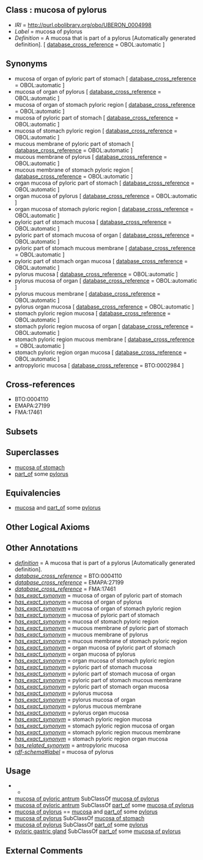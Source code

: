 
## Class : mucosa of pylorus

 * *IRI* = http://purl.obolibrary.org/obo/UBERON_0004998
 * *Label* = mucosa of pylorus
 * *Definition* = A mucosa that is part of a pylorus [Automatically generated definition]. [ [database_cross_reference](../../ef/oboInOwl#hasDbXref.md) = OBOL:automatic ]

## Synonyms

 * mucosa of organ of pyloric part of stomach [ [database_cross_reference](../../ef/oboInOwl#hasDbXref.md) = OBOL:automatic ]
 * mucosa of organ of pylorus [ [database_cross_reference](../../ef/oboInOwl#hasDbXref.md) = OBOL:automatic ]
 * mucosa of organ of stomach pyloric region [ [database_cross_reference](../../ef/oboInOwl#hasDbXref.md) = OBOL:automatic ]
 * mucosa of pyloric part of stomach [ [database_cross_reference](../../ef/oboInOwl#hasDbXref.md) = OBOL:automatic ]
 * mucosa of stomach pyloric region [ [database_cross_reference](../../ef/oboInOwl#hasDbXref.md) = OBOL:automatic ]
 * mucous membrane of pyloric part of stomach [ [database_cross_reference](../../ef/oboInOwl#hasDbXref.md) = OBOL:automatic ]
 * mucous membrane of pylorus [ [database_cross_reference](../../ef/oboInOwl#hasDbXref.md) = OBOL:automatic ]
 * mucous membrane of stomach pyloric region [ [database_cross_reference](../../ef/oboInOwl#hasDbXref.md) = OBOL:automatic ]
 * organ mucosa of pyloric part of stomach [ [database_cross_reference](../../ef/oboInOwl#hasDbXref.md) = OBOL:automatic ]
 * organ mucosa of pylorus [ [database_cross_reference](../../ef/oboInOwl#hasDbXref.md) = OBOL:automatic ]
 * organ mucosa of stomach pyloric region [ [database_cross_reference](../../ef/oboInOwl#hasDbXref.md) = OBOL:automatic ]
 * pyloric part of stomach mucosa [ [database_cross_reference](../../ef/oboInOwl#hasDbXref.md) = OBOL:automatic ]
 * pyloric part of stomach mucosa of organ [ [database_cross_reference](../../ef/oboInOwl#hasDbXref.md) = OBOL:automatic ]
 * pyloric part of stomach mucous membrane [ [database_cross_reference](../../ef/oboInOwl#hasDbXref.md) = OBOL:automatic ]
 * pyloric part of stomach organ mucosa [ [database_cross_reference](../../ef/oboInOwl#hasDbXref.md) = OBOL:automatic ]
 * pylorus mucosa [ [database_cross_reference](../../ef/oboInOwl#hasDbXref.md) = OBOL:automatic ]
 * pylorus mucosa of organ [ [database_cross_reference](../../ef/oboInOwl#hasDbXref.md) = OBOL:automatic ]
 * pylorus mucous membrane [ [database_cross_reference](../../ef/oboInOwl#hasDbXref.md) = OBOL:automatic ]
 * pylorus organ mucosa [ [database_cross_reference](../../ef/oboInOwl#hasDbXref.md) = OBOL:automatic ]
 * stomach pyloric region mucosa [ [database_cross_reference](../../ef/oboInOwl#hasDbXref.md) = OBOL:automatic ]
 * stomach pyloric region mucosa of organ [ [database_cross_reference](../../ef/oboInOwl#hasDbXref.md) = OBOL:automatic ]
 * stomach pyloric region mucous membrane [ [database_cross_reference](../../ef/oboInOwl#hasDbXref.md) = OBOL:automatic ]
 * stomach pyloric region organ mucosa [ [database_cross_reference](../../ef/oboInOwl#hasDbXref.md) = OBOL:automatic ]
 * antropyloric mucosa [ [database_cross_reference](../../ef/oboInOwl#hasDbXref.md) = BTO:0002984 ]

## Cross-references

 * BTO:0004110
 * EMAPA:27199
 * FMA:17461

## Subsets


## Superclasses

 * [mucosa of stomach](../../UBERON/99/UBERON_0001199.md)
 * [part_of](../../BFO/50/BFO_0000050.md) some [pylorus](../../UBERON/66/UBERON_0001166.md)

## Equivalencies

 * [mucosa](../../UBERON/44/UBERON_0000344.md) and [part_of](../../BFO/50/BFO_0000050.md) some [pylorus](../../UBERON/66/UBERON_0001166.md)

## Other Logical Axioms


## Other Annotations

 * *[definition](../../IAO/15/IAO_0000115.md)* = A mucosa that is part of a pylorus [Automatically generated definition].
 * *[database_cross_reference](../../ef/oboInOwl#hasDbXref.md)* = BTO:0004110
 * *[database_cross_reference](../../ef/oboInOwl#hasDbXref.md)* = EMAPA:27199
 * *[database_cross_reference](../../ef/oboInOwl#hasDbXref.md)* = FMA:17461
 * *[has_exact_synonym](../../ym/oboInOwl#hasExactSynonym.md)* = mucosa of organ of pyloric part of stomach
 * *[has_exact_synonym](../../ym/oboInOwl#hasExactSynonym.md)* = mucosa of organ of pylorus
 * *[has_exact_synonym](../../ym/oboInOwl#hasExactSynonym.md)* = mucosa of organ of stomach pyloric region
 * *[has_exact_synonym](../../ym/oboInOwl#hasExactSynonym.md)* = mucosa of pyloric part of stomach
 * *[has_exact_synonym](../../ym/oboInOwl#hasExactSynonym.md)* = mucosa of stomach pyloric region
 * *[has_exact_synonym](../../ym/oboInOwl#hasExactSynonym.md)* = mucous membrane of pyloric part of stomach
 * *[has_exact_synonym](../../ym/oboInOwl#hasExactSynonym.md)* = mucous membrane of pylorus
 * *[has_exact_synonym](../../ym/oboInOwl#hasExactSynonym.md)* = mucous membrane of stomach pyloric region
 * *[has_exact_synonym](../../ym/oboInOwl#hasExactSynonym.md)* = organ mucosa of pyloric part of stomach
 * *[has_exact_synonym](../../ym/oboInOwl#hasExactSynonym.md)* = organ mucosa of pylorus
 * *[has_exact_synonym](../../ym/oboInOwl#hasExactSynonym.md)* = organ mucosa of stomach pyloric region
 * *[has_exact_synonym](../../ym/oboInOwl#hasExactSynonym.md)* = pyloric part of stomach mucosa
 * *[has_exact_synonym](../../ym/oboInOwl#hasExactSynonym.md)* = pyloric part of stomach mucosa of organ
 * *[has_exact_synonym](../../ym/oboInOwl#hasExactSynonym.md)* = pyloric part of stomach mucous membrane
 * *[has_exact_synonym](../../ym/oboInOwl#hasExactSynonym.md)* = pyloric part of stomach organ mucosa
 * *[has_exact_synonym](../../ym/oboInOwl#hasExactSynonym.md)* = pylorus mucosa
 * *[has_exact_synonym](../../ym/oboInOwl#hasExactSynonym.md)* = pylorus mucosa of organ
 * *[has_exact_synonym](../../ym/oboInOwl#hasExactSynonym.md)* = pylorus mucous membrane
 * *[has_exact_synonym](../../ym/oboInOwl#hasExactSynonym.md)* = pylorus organ mucosa
 * *[has_exact_synonym](../../ym/oboInOwl#hasExactSynonym.md)* = stomach pyloric region mucosa
 * *[has_exact_synonym](../../ym/oboInOwl#hasExactSynonym.md)* = stomach pyloric region mucosa of organ
 * *[has_exact_synonym](../../ym/oboInOwl#hasExactSynonym.md)* = stomach pyloric region mucous membrane
 * *[has_exact_synonym](../../ym/oboInOwl#hasExactSynonym.md)* = stomach pyloric region organ mucosa
 * *[has_related_synonym](../../ym/oboInOwl#hasRelatedSynonym.md)* = antropyloric mucosa
 * *[rdf-schema#label](../../el/rdf-schema#label.md)* = mucosa of pylorus

## Usage

 * -
 * [mucosa of pyloric antrum](../../UBERON/97/UBERON_0004997.md) SubClassOf [mucosa of pylorus](../../UBERON/98/UBERON_0004998.md)
 * [mucosa of pyloric antrum](../../UBERON/97/UBERON_0004997.md) SubClassOf [part_of](../../BFO/50/BFO_0000050.md) some [mucosa of pylorus](../../UBERON/98/UBERON_0004998.md)
 * [mucosa of pylorus](../../UBERON/98/UBERON_0004998.md) == [mucosa](../../UBERON/44/UBERON_0000344.md) and [part_of](../../BFO/50/BFO_0000050.md) some [pylorus](../../UBERON/66/UBERON_0001166.md)
 * [mucosa of pylorus](../../UBERON/98/UBERON_0004998.md) SubClassOf [mucosa of stomach](../../UBERON/99/UBERON_0001199.md)
 * [mucosa of pylorus](../../UBERON/98/UBERON_0004998.md) SubClassOf [part_of](../../BFO/50/BFO_0000050.md) some [pylorus](../../UBERON/66/UBERON_0001166.md)
 * [pyloric gastric gland](../../UBERON/61/UBERON_0008861.md) SubClassOf [part_of](../../BFO/50/BFO_0000050.md) some [mucosa of pylorus](../../UBERON/98/UBERON_0004998.md)

## External Comments

